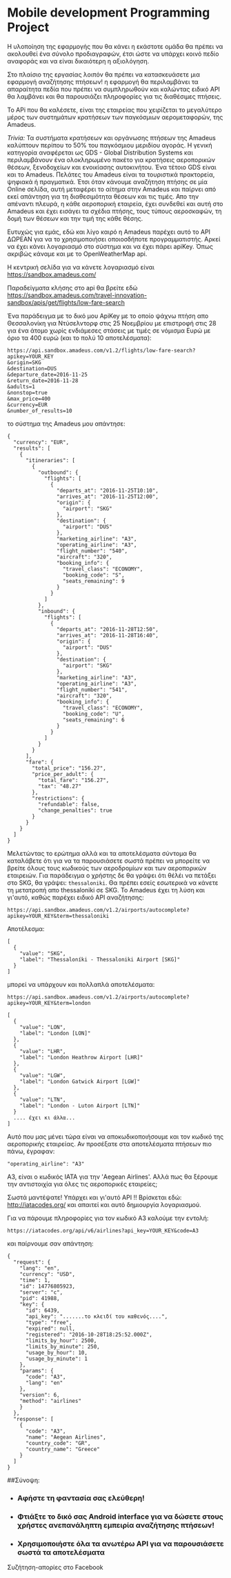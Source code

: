 # Mobile development Programming Project
 
Η υλοποίηση της εφαρμογής που θα κάνει η εκάστοτε ομάδα θα πρέπει να ακολουθεί ένα σύνολο προδιαγραφών, έτσι ώστε να υπάρχει κοινό πεδίο αναφοράς και να είναι δικαιότερη η αξιολόγηση.

Στο πλαίσιο της εργασίας λοιπόν θα πρέπει να κατασκευάσετε μια εφαρμογή αναζήτησης πτήσεων! η εφαρμογή θα περιλαμβάνει τα απαραίτητα πεδία που πρέπει να συμπληρωθούν και καλώντας ειδικό API θα λαμβάνει και θα παρουσιάζει πληροφορίες για τις διαθέσιμες πτήσεις.

Το APi που θα καλέσετε, είναι της εταιρείας που χειρίζεται το μεγαλύτερο μέρος των συστημάτων κρατήσεων των παγκόσμιων αερομεταφορών, της Amadeus. 

_Trivia:_
Τα συστήματα κρατήσεων και οργάνωσης πτήσεων της Amadeus καλύπτουν περίπου το 50% του παγκόσμιου μεριδίου αγοράς. Η γενική κατηγορία αναφέρεται ως GDS - Global Distribution Systems και περιλαμβάνουν ένα ολοκληρωμένο πακέτο για κρατήσεις αεροπορικών θέσεων, ξενοδοχείων και ενοικίασης αυτοκινήτου. Ένα τέτοιο GDS είναι και το Amadeus. Πελάτες του Amadeus είναι τα τουριστικά πρακτορεία, ψηφιακά ή πραγματικά. Έτσι όταν κάνουμε αναζήτηση πτήσης σε μία Online σελίδα, αυτή μεταφέρει το αίτημα στην Amadeus και παίρνει από εκεί απάντηση για τη διαθεσιμότητα θέσεων και τις τιμές. Απο την απέναντι πλευρά, η κάθε αεροπορική εταιρεία, έχει συνδεθεί και αυτή στο Amadeus και έχει εισάγει τα σχέδια πτήσης, τους τύπους αεροσκαφών, τη δομή των θέσεων και την τιμή της κάθε θέσης.

Ευτυχώς για εμάς, εδώ και λίγο καιρό η Amadeus παρέχει αυτό το API ΔΩΡΕΑΝ για να το χρησιμοποιήσει οποιοσδήποτε προγραμματιστής. Αρκεί να έχει κάνει λογαριασμό στο σύστημα και να έχει πάρει apiKey. Όπως ακριβώς κάναμε και με το OpenWeatherMap api.

Η κεντρική σελίδα για να κάνετε λογαριασμό είναι https://sandbox.amadeus.com/ 

Παραδείγματα κλήσης στο api θα βρείτε εδώ https://sandbox.amadeus.com/travel-innovation-sandbox/apis/get/flights/low-fare-search

Ένα παράδειγμα με το δικό μου ApiKey με το οποίο ψάχνω πτήση απο Θεσσαλονίκη για Ντύσελντορφ στις 25 Νοεμβρίου με επιστροφή στις 28 για ένα άτομο χωρίς ενδιάμεσες στάσεις με τιμές σε νόμισμα Ευρώ με όριο τα 400 ευρώ (και το πολύ 10 αποτελέσματα):

```
https://api.sandbox.amadeus.com/v1.2/flights/low-fare-search?
apikey=YOUR_KEY
&origin=SKG
&destination=DUS
&departure_date=2016-11-25
&return_date=2016-11-28
&adults=1
&nonstop=true
&max_price=400
&currency=EUR
&number_of_results=10
```

το σύστημα της Amadeus μου απάντησε:

```
{
  "currency": "EUR",
  "results": [
    {
      "itineraries": [
        {
          "outbound": {
            "flights": [
              {
                "departs_at": "2016-11-25T10:10",
                "arrives_at": "2016-11-25T12:00",
                "origin": {
                  "airport": "SKG"
                },
                "destination": {
                  "airport": "DUS"
                },
                "marketing_airline": "A3",
                "operating_airline": "A3",
                "flight_number": "540",
                "aircraft": "320",
                "booking_info": {
                  "travel_class": "ECONOMY",
                  "booking_code": "S",
                  "seats_remaining": 9
                }
              }
            ]
          },
          "inbound": {
            "flights": [
              {
                "departs_at": "2016-11-28T12:50",
                "arrives_at": "2016-11-28T16:40",
                "origin": {
                  "airport": "DUS"
                },
                "destination": {
                  "airport": "SKG"
                },
                "marketing_airline": "A3",
                "operating_airline": "A3",
                "flight_number": "541",
                "aircraft": "320",
                "booking_info": {
                  "travel_class": "ECONOMY",
                  "booking_code": "U",
                  "seats_remaining": 6
                }
              }
            ]
          }
        }
      ],
      "fare": {
        "total_price": "156.27",
        "price_per_adult": {
          "total_fare": "156.27",
          "tax": "48.27"
        },
        "restrictions": {
          "refundable": false,
          "change_penalties": true
        }
      }
    }
  ]
}

```

Μελετώντας το ερώτημα αλλά και τα αποτελέσματα σύντομα θα καταλάβετε ότι για να τα παρουσιάσετε σωστά πρέπει να μπορείτε να βρείτε όλους τους κωδικούς των αεροδρομίων και των αεροπορικών εταιρειών. Για παράδειγμα ο χρήστης δε θα γράψει ότι θέλέι να πετάξει στο SKG, θα γράψει: ```thessaloniki```. Θα πρέπει εσείς εσωτερικά να κάνετε τη μετατροπή απο thessaloniki σε SKG. To Amadeus έχει τη λύση και γι'αυτό, καθώς παρέχει ειδικό API αναζήτησης:

```
https://api.sandbox.amadeus.com/v1.2/airports/autocomplete?apikey=YOUR_KEY&term=thessaloniki
```

Αποτέλεσμα:

```
[
  {
    "value": "SKG",
    "label": "Thessaloníki - Thessaloniki Airport [SKG]"
  }
]
```

μπορεί να υπάρχουν και πολλαπλά αποτελέσματα:

```
https://api.sandbox.amadeus.com/v1.2/airports/autocomplete?apikey=YOUR_KEY&term=london
```


```
[
  {
    "value": "LON",
    "label": "London [LON]"
  },
  {
    "value": "LHR",
    "label": "London Heathrow Airport [LHR]"
  },
  {
    "value": "LGW",
    "label": "London Gatwick Airport [LGW]"
  },
  {
    "value": "LTN",
    "label": "London - Luton Airport [LTN]"
  }
  .... έχει κι άλλα...
]
```

Αυτό που μας μένει τώρα είναι να αποκωδικοποιήσουμε και τον κωδικό της αεροπορικής εταιρείας. Αν προσέξατε στα αποτελέσματα πτήσεων πιο πάνω, έγραφαν:

```
"operating_airline": "A3"
```
Α3, είναι ο κωδικός ΙΑΤΑ για την 'Aegean Airlines'. Αλλά πως θα ξέρουμε την αντιστοιχία για όλες τις αεροπορικές εταιρείες; 

Σωστά μαντέψατε! Υπάρχει και γι'αυτό API !! Βρίσκεται εδώ: http://iatacodes.org/ και απαιτεί και αυτό δημιουργία λογαριασμού. 

Για να πάρουμε πληροφορίες για τον κωδικό Α3 καλούμε την εντολή:

```
https://iatacodes.org/api/v6/airlines?api_key=YOUR_KEY&code=A3
```

και παίρνουμε σαν απάντηση:

```
{
  "request": {
    "lang": "en",
    "currency": "USD",
    "time": 1,
    "id": 14776805923,
    "server": "c",
    "pid": 41988,
    "key": {
      "id": 6439,
      "api_key": ".......το κλειδί του καθενός....",
      "type": "free",
      "expired": null,
      "registered": "2016-10-28T18:25:52.000Z",
      "limits_by_hour": 2500,
      "limits_by_minute": 250,
      "usage_by_hour": 10,
      "usage_by_minute": 1
    },
    "params": {
      "code": "A3",
      "lang": "en"
    },
    "version": 6,
    "method": "airlines"
    }
  },
  "response": [
    {
      "code": "A3",
      "name": "Aegean Airlines",
      "country_code": "GR",
      "country_name": "Greece"
    }
  ]
}

```

##Σύνοψη:

   - ### Αφήστε τη φαντασία σας ελεύθερη! 
   - ### Φτιάξτε το δικό σας Android interface για να δώσετε στους χρήστες ανεπανάληπτη εμπειρία αναζήτησης πτήσεων!
   - ### Χρησιμοποιήστε όλα τα ανωτέρω API για να παρουσιάσετε σωστά τα αποτελέσματα


Συζήτηση-απορίες στο Facebook




